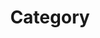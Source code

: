 ---
title: "Category"
layout: categories
permalink: /categories/
author_profile: true
sidebar_main: true
sidebar:
    nav: "sidebar-category"
---